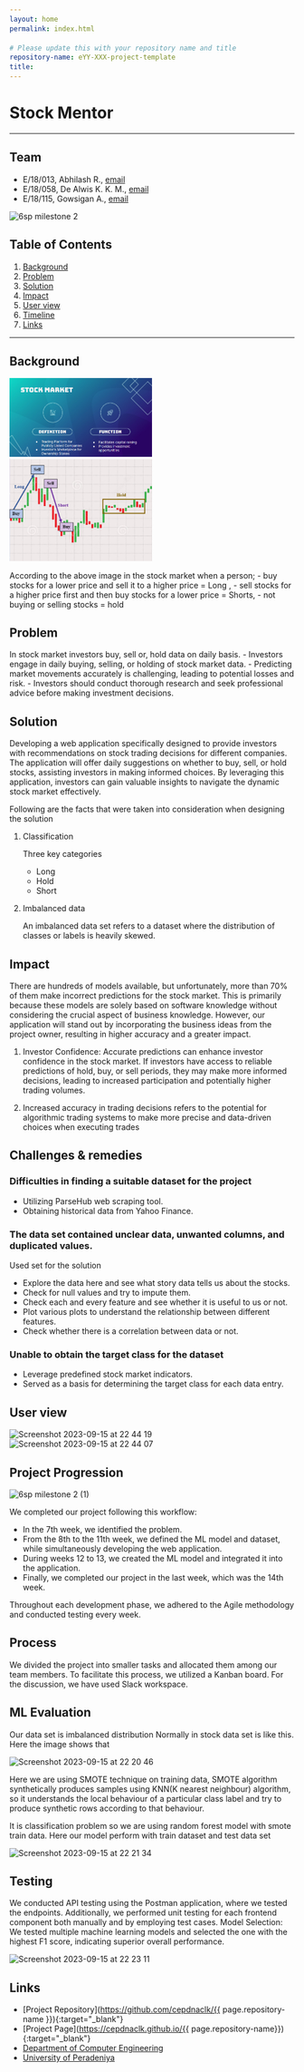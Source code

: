 ```yaml
---
layout: home
permalink: index.html

# Please update this with your repository name and title
repository-name: eYY-XXX-project-template
title:
---
```


# Stock Mentor

---

## Team
-  E/18/013, Abhilash R., [email](mailto:e18013@eng.pdn.ac.lk)
-  E/18/058, De Alwis K. K. M., [email](mailto:e18058@eng.pdn.ac.lk)
-  E/18/115, Gowsigan A., [email](mailto:e18115@eng.pdn.ac.lk)

![6sp milestone 2](https://github.com/cepdnaclk/e18-6sp-Stock-Mentor/assets/74037052/c2f39235-d763-44b8-951c-7c1421cc680d)


## Table of Contents
1. [Background](#backgroung)
2. [Problem](#problem)
3. [Solution](#solution)
4. [Impact](#impact)
5. [User view](#user_view)
6. [Timeline](#timeline)
7. [Links](#links)

---

## Background

<img src="./images/background.png"  width="50%" height="50%">

<img src="./images/stock_chart.png"  width="50%" height="50%">

According to the above image in the stock market when a person;
                    - buy stocks for a lower price and sell it to a higher price = Long ,
                    - sell stocks for a higher price first and then buy stocks for a lower price = Shorts,
                    - not buying or selling stocks = hold
 
## Problem

In stock market investors buy, sell or, hold data on daily basis.
        - Investors engage in daily buying, selling, or holding of stock market data.
        - Predicting market movements accurately is challenging, leading to potential losses and risk.
        - Investors should conduct thorough research and seek professional advice before making investment decisions.

## Solution

Developing a web application specifically designed to provide investors with recommendations on stock trading decisions for different companies. The application will offer daily suggestions on whether to buy, sell, or hold stocks, assisting investors in making informed choices. By leveraging this application, investors can gain valuable insights to navigate the dynamic stock market effectively.

Following are the facts that were taken into consideration when designing the solution

1. Classification

   Three key categories
    - Long
    - Hold
    - Short
  
2. Imbalanced data

   An imbalanced data set refers to a dataset where the distribution of classes or labels is heavily skewed.

## Impact

There are hundreds of models available, but unfortunately, more than 70% of them make incorrect predictions for the stock market. This is primarily because these models are solely based on software knowledge without considering the crucial aspect of business knowledge. However, our application will stand out by incorporating the business ideas from the project owner, resulting in higher accuracy and a greater impact.

1. Investor Confidence: Accurate predictions can enhance investor confidence in the stock market. If investors have access to reliable predictions of hold, buy, or sell periods, they may make more informed decisions, leading to increased participation and potentially higher trading volumes.

2. Increased accuracy in trading decisions refers to the potential for algorithmic trading systems to make more precise and data-driven choices when executing trades

## Challenges & remedies
### Difficulties in finding a suitable dataset for the project

* Utilizing ParseHub web scraping tool.
* Obtaining historical data from Yahoo Finance.

### The data set contained unclear data, unwanted columns, and duplicated values.
Used set for the solution

* Explore the data here and see what story data tells us about the stocks.
* Check for null values and try to impute them.
* Check each and every feature and see whether it is useful to us or not.
* Plot various plots to understand the relationship between different features.
* Check whether there is a correlation between data or not.

### Unable to obtain the target class for the dataset

* Leverage predefined stock market indicators.
* Served as a basis for determining the target class for each data entry.


## User view

<img width="1728" alt="Screenshot 2023-09-15 at 22 44 19" src="https://github.com/cepdnaclk/e18-6sp-Stock-Mentor/assets/74037052/9be351a8-1939-4c20-90fb-b6da8e9be0e1">

<img width="1728" alt="Screenshot 2023-09-15 at 22 44 07" src="https://github.com/cepdnaclk/e18-6sp-Stock-Mentor/assets/74037052/1450be50-ecec-4ba9-87bc-156b3c9e2841">





## Project Progression

![6sp milestone 2 (1)](https://github.com/cepdnaclk/e18-6sp-Stock-Mentor/assets/74037052/5057cd30-7ff9-4691-aead-30f3b250c61f)

We completed our project following this workflow:

- In the 7th week, we identified the problem.
- From the 8th to the 11th week, we defined the ML model and dataset, while simultaneously developing the web application.
- During weeks 12 to 13, we created the ML model and integrated it into the application.
- Finally, we completed our project in the last week, which was the 14th week.

Throughout each development phase, we adhered to the Agile methodology and conducted testing every week.

## Process
We divided the project into smaller tasks and allocated them among our team members. To facilitate this process, we utilized a Kanban board. For the discussion, we have used Slack workspace.

## ML Evaluation

Our data set is imbalanced distribution Normally in stock data set is like this. Here the image shows that

<img width="549" alt="Screenshot 2023-09-15 at 22 20 46" src="https://github.com/cepdnaclk/e18-6sp-Stock-Mentor/assets/74037052/1f7414a7-c32a-4c5b-8ff0-153950461ece">


Here we are using SMOTE technique on training data, SMOTE algorithm synthetically produces samples using KNN(K nearest neighbour) algorithm, so it understands the local behaviour of a particular class label and try to produce synthetic rows according to that behaviour.

It is classification problem so we are using random forest model with smote train data. Here our model perform with train dataset and test data set

<img width="923" alt="Screenshot 2023-09-15 at 22 21 34" src="https://github.com/cepdnaclk/e18-6sp-Stock-Mentor/assets/74037052/d4f7c3af-8c20-4ab9-b314-5ff31be40cdb">

## Testing
We conducted API testing using the Postman application, where we tested the endpoints. 
Additionally, we performed unit testing for each frontend component both manually and by employing test cases.
Model Selection: We tested multiple machine learning models and selected the one with the highest F1 score, indicating superior overall performance.

<img width="640" alt="Screenshot 2023-09-15 at 22 23 11" src="https://github.com/cepdnaclk/e18-6sp-Stock-Mentor/assets/74037052/abcb9fd9-6b05-4550-b611-f3bbec031962">


## Links

- [Project Repository](https://github.com/cepdnaclk/{{ page.repository-name }}){:target="_blank"}
- [Project Page](https://cepdnaclk.github.io/{{ page.repository-name}}){:target="_blank"}
- [Department of Computer Engineering](http://www.ce.pdn.ac.lk/)
- [University of Peradeniya](https://eng.pdn.ac.lk/)


[//]: # (Please refer this to learn more about Markdown syntax)
[//]: # (https://github.com/adam-p/markdown-here/wiki/Markdown-Cheatsheet)
